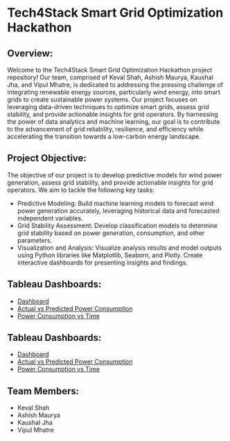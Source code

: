 # Tech4Stack Smart Grid Optimization Hackathon

## Overview:
Welcome to the Tech4Stack Smart Grid Optimization Hackathon project repository! Our team, comprised of Keval Shah, Ashish Maurya, Kaushal Jha, and Vipul Mhatre, is dedicated to addressing the pressing challenge of integrating renewable energy sources, particularly wind energy, into smart grids to create sustainable power systems. Our project focuses on leveraging data-driven techniques to optimize smart grids, assess grid stability, and provide actionable insights for grid operators. By harnessing the power of data analytics and machine learning, our goal is to contribute to the advancement of grid reliability, resilience, and efficiency while accelerating the transition towards a low-carbon energy landscape.

## Project Objective:
The objective of our project is to develop predictive models for wind power generation, assess grid stability, and provide actionable insights for grid operators. We aim to tackle the following key tasks:
- Predictive Modeling: Build machine learning models to forecast wind power generation accurately, leveraging historical data and forecasted independent variables.
- Grid Stability Assessment: Develop classification models to determine grid stability based on power generation, consumption, and other parameters.
- Visualization and Analysis: Visualize analysis results and model outputs using Python libraries like Matplotlib, Seaborn, and Plotly. Create interactive dashboards for presenting insights and findings.

## Tableau Dashboards:
- [Dashboard](https://public.tableau.com/views/SmartGridData/Dashboard1?:language=en-US&:sid=&:display_count=n&:origin=viz_share_link)
- [Actual vs Predicted Power Consumption](https://public.tableau.com/app/profile/keval.shah1473/viz/ashish_2/ActualvsPredictedPowerConsumption?publish=yes)
- [Power Consumption vs Time](https://public.tableau.com/app/profile/keval.shah1473/viz/ashish3/PowerConsumptionvsTime)

## Tableau Dashboards:
- [Dashboard](https://public.tableau.com/views/SmartGridData/Dashboard1?:language=en-US&:sid=&:display_count=n&:origin=viz_share_link)
- [Actual vs Predicted Power Consumption](https://public.tableau.com/app/profile/keval.shah1473/viz/ashish_2/ActualvsPredictedPowerConsumption?publish=yes)
- [Power Consumption vs Time](https://public.tableau.com/app/profile/keval.shah1473/viz/ashish3/PowerConsumptionvsTime)

## Team Members:
- Keval Shah
- Ashish Maurya
- Kaushal Jha
- Vipul Mhatre